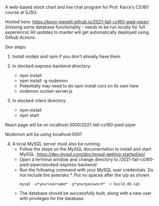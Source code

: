 A web-based stock chart and live chat program for Prof. Karra's CS160 course at SJSU. 

Hosted here: https://kevin-benelli.github.io/2021-fall-cs160-pied-piper/ (missing some database functionality - needs to be run locally for full experience)
All updates to master will get automatically deployed using Github Actions.

Dev steps:

1. Install nodejs and npm if you don't already have them

2. In stocked-express-backend directory:
    - npm install
    - npm install -g nodemon
    - Potentially may need to do npm install cors on its own here
    - nodemon socket-server.js 

3. In stocked-client directory:
    - npm install
    - npm start

React page will be on localhost:3000/2021-fall-cs160-pied-piper

Nodemon will be using localhost:5001

4. A local MySQL server must also be running.
    - Follow the steps on the MySQL documentation to install and start MySQL: https://dev.mysql.com/doc/mysql-getting-started/en/
    - Open a terminal window and change directory to /2021-fall-cs160-pied-piper/stocked-express-backend/
    - Run the following command with your MySQL user credentials. Do not include the asterisks *. Put no spaces after the u/p as shown.
        ````
        mysql -u*yourusername* -p*yourpassword*  < build_db.sql
        ````
    - The database should be successfully built, along with a new user with privileges for the database.
